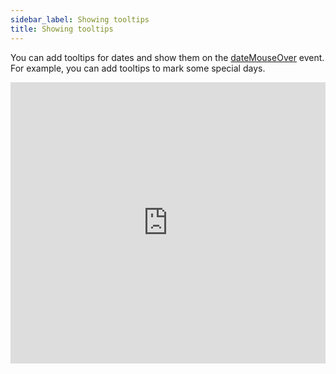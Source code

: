 ```yaml
---
sidebar_label: Showing tooltips 
title: Showing tooltips 
---
```


You can add tooltips for dates and show them on the [dateMouseOver](calendar/api/calendar_datemouseover_event.md) event. For example, you can add tooltips to mark some special days.

<iframe src="https://snippet.dhtmlx.com/bq3g3oci?mode=result" frameborder="0" class="snippet_iframe" width="100%" height="450"></iframe>
